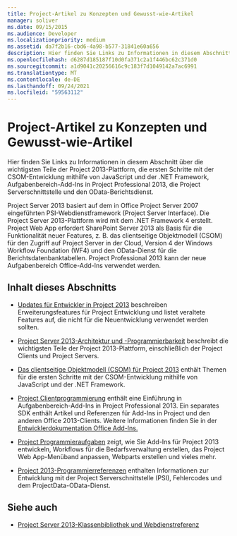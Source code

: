 ```yaml
---
title: Project-Artikel zu Konzepten und Gewusst-wie-Artikel
manager: soliver
ms.date: 09/15/2015
ms.audience: Developer
ms.localizationpriority: medium
ms.assetid: da7f2b16-cbd6-4a98-b577-31841e60a656
description: Hier finden Sie Links zu Informationen in diesem Abschnitt über die wichtigsten Teile der Project 2013-Plattform, die ersten Schritte mit der CSOM-Entwicklung mithilfe von JavaScript und der .NET Framework, Aufgabenbereich-Add-Ins in Project Professional 2013, die Project Serverschnittstelle und den OData-Berichtsdienst.
ms.openlocfilehash: d6287d185187f10d0fa371c2a1f446bc62c371d0
ms.sourcegitcommit: a1d9041c20256616c9c183f7d1049142a7ac6991
ms.translationtype: MT
ms.contentlocale: de-DE
ms.lasthandoff: 09/24/2021
ms.locfileid: "59563112"
---
```

# <a name="project-conceptual-and-how-to-articles"></a>Project-Artikel zu Konzepten und Gewusst-wie-Artikel

Hier finden Sie Links zu Informationen in diesem Abschnitt über die wichtigsten Teile der Project 2013-Plattform, die ersten Schritte mit der CSOM-Entwicklung mithilfe von JavaScript und der .NET Framework, Aufgabenbereich-Add-Ins in Project Professional 2013, die Project Serverschnittstelle und den OData-Berichtsdienst.
  
Project Server 2013 basiert auf dem in Office Project Server 2007 eingeführten PSI-Webdienstframework (Project Server Interface). Die Project Server 2013-Plattform wird mit dem .NET Framework 4 erstellt. Project Web App erfordert SharePoint Server 2013 als Basis für die Funktionalität neuer Features, z. B. das clientseitige Objektmodell (CSOM) für den Zugriff auf Project Server in der Cloud, Version 4 der Windows Workflow Foundation (WF4) und den OData-Dienst für die Berichtsdatenbanktabellen. Project Professional 2013 kann der neue Aufgabenbereich Office-Add-Ins verwendet werden.
  
## <a name="in-this-section"></a>Inhalt dieses Abschnitts

- [Updates für Entwickler in Project 2013](updates-for-developers-in-project-2013.md) beschreiben Erweiterungsfeatures für Project Entwicklung und listet veraltete Features auf, die nicht für die Neuentwicklung verwendet werden sollten. 
  
- [Project Server 2013-Architektur und -Programmierbarkeit](project-server-2013-architecture-and-programmability.md) beschreibt die wichtigsten Teile der Project 2013-Plattform, einschließlich der Project Clients und Project Servers. 
  
- [Das clientseitige Objektmodell (CSOM) für Project 2013](client-side-object-model-csom-for-project-2013.md) enthält Themen für die ersten Schritte mit der CSOM-Entwicklung mithilfe von JavaScript und der .NET Framework. 
  
- [Project Clientprogrammierung](project-client-programming.md) enthält eine Einführung in Aufgabenbereich-Add-Ins in Project Professional 2013. Ein separates SDK enthält Artikel und Referenzen für Add-Ins in Project und den anderen Office 2013-Clients. Weitere Informationen finden Sie in der [Entwicklerdokumentation Office Add-Ins.](https://docs.microsoft.com/office/dev/add-ins/overview/office-add-ins) 
  
- [Project Programmieraufgaben](project-programming-tasks.md) zeigt, wie Sie Add-Ins für Project 2013 entwickeln, Workflows für die Bedarfsverwaltung erstellen, das Project Web App-Menüband anpassen, Webparts erstellen und vieles mehr. 
  
- [Project 2013-Programmierreferenzen](project-2013-programming-references.md) enthalten Informationen zur Entwicklung mit der Project Serverschnittstelle (PSI), Fehlercodes und dem ProjectData-OData-Dienst. 
  
## <a name="see-also"></a>Siehe auch

- [Project Server 2013-Klassenbibliothek und Webdienstreferenz](https://msdn.microsoft.com/library/ef1830e0-3c9a-4f98-aa0a-5556c298e7d1%28Office.15%29.aspx)
  


